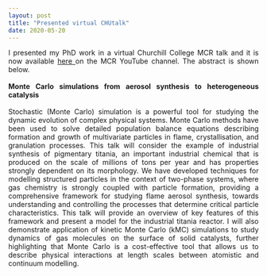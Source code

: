 ```yaml
---
layout: post
title: "Presented virtual CHUtalk"
date: 2020-05-20
---
```


<p align="justify">
 I presented my PhD work in a virtual Churchill College MCR talk and it is now available  
 <a href="https://www.youtube.com/watch?v=sjOI20LPF5U">
  here 
 </a>
 on the MCR YouTube channel. The abstract is shown below. 
<br/>
<br/>
<strong>Monte Carlo simulations from aerosol synthesis to heterogeneous
catalysis</strong>
  <br/>
  <br/>
Stochastic (Monte Carlo) simulation is a powerful tool for studying
the dynamic evolution of complex physical systems. Monte Carlo
methods have been used to solve detailed population balance
equations describing formation and growth of multivariate particles
in flame, crystallisation, and granulation processes. This talk will
consider the example of industrial synthesis of pigmentary titania,
an important industrial chemical that is produced on the scale of
millions of tons per year and has properties strongly dependent on
its morphology. We have developed techniques for modelling
structured particles in the context of two-phase systems, where gas
chemistry is strongly coupled with particle formation, providing a
comprehensive framework for studying flame aerosol synthesis,
towards understanding and controlling the processes that determine
critical particle characteristics. This talk will provide an
overview of key features of this framework and present a model for
the industrial titania reactor. I will also demonstrate application
of kinetic Monte Carlo (kMC) simulations to study dynamics of gas
molecules on the surface of solid catalysts, further highlighting
that Monte Carlo is a cost-effective tool that allows us to describe
physical interactions at length scales between atomistic and
continuum modelling.
</p>
